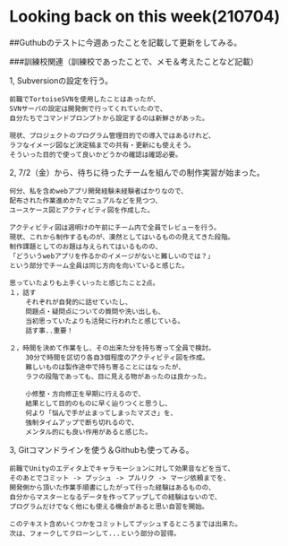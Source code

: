 # Looking back on this week(210704)
##Guthubのテストに今週あったことを記載して更新をしてみる。

###訓練校関連（訓練校であったことで、メモ＆考えたことなど記載）

1,  Subversionの設定を行う。

    前職でTortoiseSVNを使用したことはあったが、
    SVNサーバの設定は開発側で行ってくれていたので、
    自分たちでコマンドプロンプトから設定するのは新鮮さがあった。

    現状、プロジェクトのプログラム管理目的での導入ではあるけれど、
    ラフなイメージ図など決定稿までの共有・更新にも使えそう。
    そういった目的で使って良いかどうかの確認は確認必要。

2,  7/2（金）から、待ちに待ったチームを組んでの制作実習が始まった。

    何分、私を含めwebアプリ開発経験未経験者ばかりなので、
    配布された作業進めかたマニュアルなどを見つつ、
    ユースケース図とアクティビティ図を作成した。

    アクティビティ図は週明けの午前にチーム内で全員でレビューを行う。
    現状、これから制作するものが、漠然としてはいるものの見えてきた段階。
    制作課題としてのお題は与えられてはいるものの、    
    「どういうwebアプリを作るかのイメージがないと難しいのでは？」
    という部分でチーム全員は同じ方向を向いていると感じた。

    思っていたよりも上手くいったと感じたこと2点。
    １，話す
        それぞれが自発的に話せていたし、
        問題点・疑問点についての質問や洗い出しも、
        当初思っていたよりも活発に行われたと感じている。
        話す事..重要！

    ２，時間を決めて作業をし、その出来た分を持ち寄って全員で検討。
        30分で時間を区切り各自3個程度のアクティビティ図を作成。
        難しいものは製作途中で持ち寄ることにはなったが、
        ラフの段階であっても、目に見える物があったのは良かった。

        小修整・方向修正を早期に行えるので、
        結果として目的のものに早く辿りつくと思うし、
        何より「悩んで手が止まってしまったマズさ」を、
        強制タイムアップで断ち切れるので、
        メンタル的にも良い作用があると感じた。

3,  Gitコマンドラインを使う＆Githubも使ってみる。

    前職でUnityのエディタ上でキャラモーションに対して効果音などを当て、
    そのあとでコミット -> プッシュ -> プルリク -> マージ依頼までを、
    開発側から頂いた作業手順書にしたがって行った経験はあるものの、
    自分からマスターとなるデータを作ってアップしての経験はないので、
    プログラムだけでなく他にも使える機会があると思い自習を開始。
    
    このテキスト含めいくつかをコミットしてプッシュするところまでは出来た。
    次は、フォークしてクローンして...という部分の習得。


        